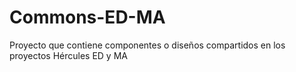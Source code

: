 # Commons-ED-MA
Proyecto que contiene componentes o diseños compartidos en los proyectos Hércules ED y MA
